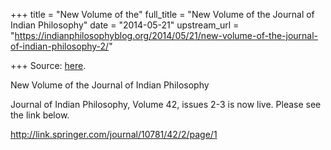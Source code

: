 +++
title = "New Volume of the"
full_title = "New Volume of the Journal of Indian Philosophy"
date = "2014-05-21"
upstream_url = "https://indianphilosophyblog.org/2014/05/21/new-volume-of-the-journal-of-indian-philosophy-2/"

+++
Source: [here](https://indianphilosophyblog.org/2014/05/21/new-volume-of-the-journal-of-indian-philosophy-2/).

New Volume of the Journal of Indian Philosophy

Journal of Indian Philosophy, Volume 42, issues 2-3 is now live. Please
see the link below.

<http://link.springer.com/journal/10781/42/2/page/1>
